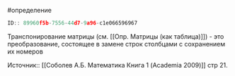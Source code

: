 #определение 

```javascript
ID:: 89960f5b-7556-44d7-9a96-c1e066596967 
```

Транспонирование матрицы (см. [[Опр. Матрицы (как таблица)]]) - это преобразование, состоящее в замене строк столбцами с сохранением их номеров


Источник:: [[Соболев А.Б. Математика Книга 1 (Academia 2009)]] стр 21.